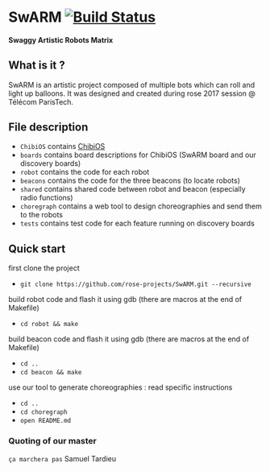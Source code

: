 # SwARM [![Build Status](https://travis-ci.org/rose-projects/SwARM.svg?branch=master)](https://travis-ci.org/rose-projects/SwARM)

#### Swaggy Artistic Robots Matrix

## What is it ?

SwARM is an artistic project composed of multiple bots which can roll and light up balloons.
It was designed and created during rose 2017 session @ Télécom ParisTech.

## File description

* ```ChibiOS``` contains [ChibiOS](http://chibios.org/dokuwiki/doku.php)
* ```boards``` contains board descriptions for ChibiOS (SwARM board and our discovery boards)
* ```robot``` contains the code for each robot
* ```beacons``` contains the code for the three beacons (to locate robots)
* ```shared``` contains shared code between robot and beacon (especially radio functions)
* ```choregraph``` contains a web tool to design choreographies and send them to the robots
* ```tests``` contains test code for each feature running on discovery boards

## Quick start

first clone the project
* ```git clone https://github.com/rose-projects/SwARM.git --recursive```

build robot code and flash it using gdb (there are macros at the end of Makefile)
* ```cd robot && make```

build beacon code and flash it using gdb (there are macros at the end of Makefile)
* ```cd ..```
* ```cd beacon && make```

use our tool to generate choreographies : read specific instructions
* ```cd ..```
* ```cd choregraph```
* ```open README.md```

### Quoting of our master
```ça marchera pas```
Samuel Tardieu

